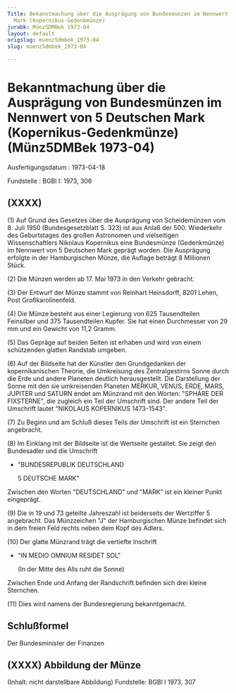```yaml
---
Title: Bekanntmachung über die Ausprägung von Bundesmünzen im Nennwert von 5 Deutschen
  Mark (Kopernikus-Gedenkmünze)
jurabk: Münz5DMBek 1973-04
layout: default
origslug: muenz5dmbek_1973-04
slug: muenz5dmbek_1973-04

---
```


# Bekanntmachung über die Ausprägung von Bundesmünzen im Nennwert von 5 Deutschen Mark (Kopernikus-Gedenkmünze) (Münz5DMBek 1973-04)

Ausfertigungsdatum
:   1973-04-18

Fundstelle
:   BGBl I: 1973, 306



## (XXXX)

(1) Auf Grund des Gesetzes über die Ausprägung von Scheidemünzen vom
8\. Juli 1950 (Bundesgesetzblatt S. 323) ist aus Anlaß der 500.
Wiederkehr des Geburtstages des großen Astronomen und vielseitigen
Wissenschaftlers Nikolaus Kopernikus eine Bundesmünze (Gedenkmünze) im
Nennwert von 5 Deutschen Mark geprägt worden. Die Ausprägung erfolgte
in der Hamburgischen Münze, die Auflage beträgt 8 Millionen Stück.

(2) Die Münzen werden ab 17. Mai 1973 in den Verkehr gebracht.

(3) Der Entwurf der Münze stammt von Reinhart Heinsdorff, 8201 Lehen,
Post Großkarolinenfeld.

(4) Die Münze besteht aus einer Legierung von 625 Tausendteilen
Feinsilber und 375 Tausendteilen Kupfer. Sie hat einen Durchmesser von
29 mm und ein Gewicht von 11,2 Gramm.

(5) Das Gepräge auf beiden Seiten ist erhaben und wird von einem
schützenden glatten Randstab umgeben.

(6) Auf der Bildseite hat der Künstler den Grundgedanken der
kopernikanischen Theorie, die Umkreisung des Zentralgestirns Sonne
durch die Erde und andere Planeten deutlich herausgestellt. Die
Darstellung der Sonne mit den sie umkreisenden Planeten MERKUR, VENUS,
ERDE, MARS, JUPITER und SATURN endet am Münzrand mit den Worten:
"SPHÄRE DER FIXSTERNE", die zugleich ein Teil der Umschrift sind. Der
andere Teil der Umschrift lautet "NIKOLAUS KOPERNIKUS 1473-1543".

(7) Zu Beginn und am Schluß dieses Teils der Umschrift ist ein
Sternchen angebracht.

(8) Im Einklang mit der Bildseite ist die Wertseite gestaltet. Sie
zeigt den Bundesadler und die Umschrift

*   "BUNDESREPUBLIK DEUTSCHLAND

    5 DEUTSCHE MARK"



Zwischen den Worten "DEUTSCHLAND" und "MARK" ist ein kleiner Punkt
eingeprägt.

(9) Die in 19 und 73 geteilte Jahreszahl ist beiderseits der
Wertziffer 5 angebracht. Das Münzzeichen "J" der Hamburgischen Münze
befindet sich in dem freien Feld rechts neben dem Kopf des Adlers.

(10) Der glatte Münzrand trägt die vertiefte Inschrift

*   "IN MEDIO OMNIUM RESIDET SOL"

    (In der Mitte des Alls ruht die Sonne)



Zwischen Ende und Anfang der Randschrift befinden sich drei kleine
Sternchen.

(11) Dies wird namens der Bundesregierung bekanntgemacht.


## Schlußformel

Der Bundesminister der Finanzen


## (XXXX) Abbildung der Münze

(Inhalt: nicht darstellbare Abbildung)
Fundstelle: BGBl I 1973, 307

